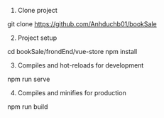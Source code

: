 
1. Clone project

git clone https://github.com/Anhduchb01/bookSale

2. Project setup

cd bookSale/frondEnd/vue-store
npm install

3. Compiles and hot-reloads for development

npm run serve

4. Compiles and minifies for production

npm run build
